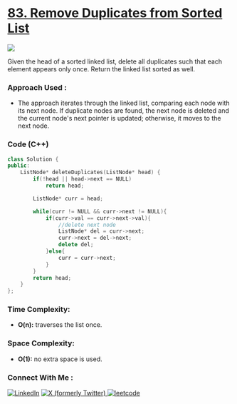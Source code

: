 # [83. Remove Duplicates from Sorted List](https://leetcode.com/problems/remove-duplicates-from-sorted-list/)

![](https://badgen.net/badge/Level/Easy/green)

Given the head of a sorted linked list, delete all duplicates such that each element appears only once. Return the linked list sorted as well.

### Approach Used :

-   The approach iterates through the linked list, comparing each node with its next node. If duplicate nodes are found, the next node is deleted and the current node's next pointer is updated; otherwise, it moves to the next node.

### Code (C++)

```cpp
class Solution {
public:
    ListNode* deleteDuplicates(ListNode* head) {
        if(!head || head->next == NULL)
            return head;

        ListNode* curr = head;

        while(curr != NULL && curr->next != NULL){
            if(curr->val == curr->next->val){
                //delete next node
                ListNode* del = curr->next;
                curr->next = del->next;
                delete del;
            }else{
                curr = curr->next;
            }
        }
        return head;
    }
};
```

### Time Complexity:
- **O(n):** traverses the list once.

### Space Complexity:
- **O(1):** no extra space is used.


### Connect With Me : 

<a href="https://www.linkedin.com/in/shivam-ray-b4306524a/" target="_blank"><img src="https://img.shields.io/badge/LinkedIn-0077B5?style=for-the-badge&logo=linkedin&logoColor=white" alt="LinkedIn"></a>
<a href="https://x.com/rai_shivam11/" target="_blank"><img src="https://img.shields.io/badge/Twitter-1DA1F2?style=for-the-badge&logo=twitter&logoColor=white" alt="X (formerly Twitter)">
</a>
<a href="https://leetcode.com/u/shrunited0702/" target="_blank"><img src="https://img.shields.io/badge/LeetCode-000000?style=for-the-badge&logo=LeetCode&logoColor=#d16c06" alt="leetcode">
</a>